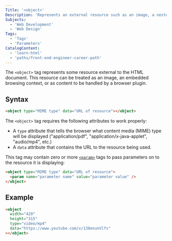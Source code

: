 ```yaml
---
Title: '<object>'
Description: 'Represents an external resource such as an image, a nested browsing context, or content to be handled by a browser plugin.'
Subjects:
  - 'Web Development'
  - 'Web Design'
Tags:
  - 'Tags'
  - 'Parameters'
CatalogContent:
  - 'learn-html'
  - 'paths/front-end-engineer-career-path'
---
```


The `<object>` tag represents some resource external to the HTML document. This resource can be treated as an image, an embedded browsing context, or as content to be handled by a browser plugin.

## Syntax

```html
<object type="MIME type" data="URL of resource"></object>
```

The `<object>` tag requires the following attributes to work properly:

- A `type` attribute that tells the browser what content media (MIME) type will be displayed ("application/pdf", "application/x-java-applet", "audio/mp4", etc.)
- A `data` attribute that contains the URL to the resource being used.

This tag may contain zero or more [`<param>`](https://www.codecademy.com/resources/docs/html/tags/param) tags to pass parameters on to the resource it is displaying:

```html
<object type="MIME type" data="URL of resource">
  <param name="parameter name" value="parameter value" />
</object>
```

## Example

```html
<object
  width="420"
  height="315"
  type="video/mp4"
  data="https://www.youtube.com/v/138enunVlfs"
></object>
```
